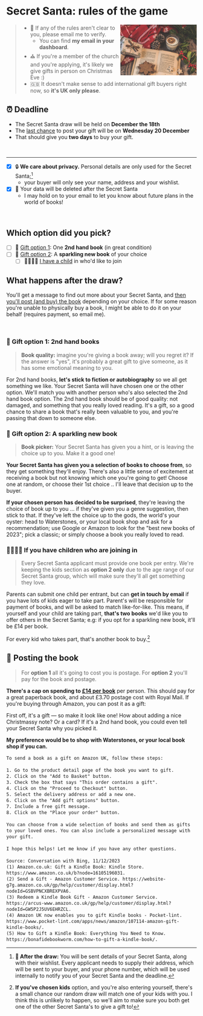 # Secret Santa: rules of the game

<img align="right" style="width: 40%;" src="./pexels-ylanite-koppens-1883378-2.jpg" />
  
> - 📩 If any of the rules aren't clear to you, please email me to verify.
>   - You can find **my email in your dashboard**.
> - ⛪ If you're a member of the church and you're applying, it's likely we give gifts in person on Christmas Eve :)
> - 🇬🇧 It doesn't make sense to add international gift buyers right now, so **it's UK only please**.


## ⏰ Deadline

- The Secret Santa draw will be held on **December the 18th**
- The [last chance](https://www.royalmail.com/christmas/last-posting-dates) to post your gift will be on **Wednesday 20 December**
- That should give you **two days** to buy your gift.

&nbsp;
<hr />

- [x] 🔒 **We care about privacy.** Personal details are only used for the Secret Santa;[^1]
  - your buyer will only see your name, address and your wishlist.
- [x] 📖 Your data will be deleted after the Secret Santa
  - I may hold on to your email to let you know about future plans in the world of books!

&nbsp;

## Which option did you pick?

- [ ] 🎁 [Gift option 1](#-gift-option-1-2nd-hand-books):  One **2nd hand book** (in great condition)
- [ ] 🎁 [Gift option 2](#-gift-option-2-a-sparkling-new-book):  A **sparkling new book** of your choice
    - [ ] 👨‍👩‍👧‍👦 [I have a child](#-if-you-have-children-who-are-joining) in who'd like to join

## What happens after the draw?

You'll get a message to find out more about your Secret Santa, and [then you'll post (and buy) the book](#-posting-the-book) depending on your choice. If for some reason you're unable to physically buy a book, I might be able to do it on your behalf (requires payment, so email me).

&nbsp;

### 🎁 Gift option 1: 2nd hand books

> **Book quality:** imagine you're giving a book away; will you regret it? If the answer is "yes", it's probably a great gift to give someone, as it has some emotional meaning to you.

For 2nd hand books, **let's stick to fiction or autobiography** so we all get something we like. Your Secret Santa will have chosen one or the other option. We'll match you with another person who's also selected the 2nd hand book option. The 2nd hand book should be of good quality: not damaged, and something that you really loved reading. It's a gift, so a good chance to share a book that's really been valuable to you, and you're passing that down to someone else.


### 🎁 Gift option 2: A sparkling new book

> **Book picker:** Your Secret Santa has given you a hint, or is leaving the choice up to you. Make it a good one!

**Your Secret Santa has given you a selection of books to choose from**, so they get something they'll enjoy. There's also a little sense of excitement at receiving a book but not knowing which one you're going to get! Choose one at random, or choose their 1st choice .. I'll leave that decision up to the buyer.

**If your chosen person has decided to be surprised**, they're leaving the choice of book up to you ... if they've given you a genre suggestion, then stick to that. If they've left the choice up to the gods, the world's your oyster: head to Waterstones, or your local book shop and ask for a recommendation; use Google or Amazon to look for the "best new books of 2023"; pick a classic; or simply choose a book you really loved to read.


### 👨‍👩‍👧‍👦 If you have children who are joining in

> Every Secret Santa applicant must provide one book per entry. We're keeping the kids section as **option 2 only** due to the age range of our Secret Santa group, which will make sure they'll all get something they love.

Parents can submit one child per entrant, but can **get in touch by email** if you have lots of kids eager to take part. Parent's will be responsible for payment of books, and will be asked to match like-for-like. This means, if yourself and your child are taking part, **that's two books** we'd like you to offer others in the Secret Santa; e.g: if you opt for a sparkling new book, it'll be £14 per book.

For every kid who takes part, that's another book to buy.[^2] 

## 📮 Posting the book

> For **option 1** all it's going to cost you is postage.
> For **option 2** you'll pay for the book and postage.

**There's a cap on spending to <ins>£14 per book</ins>** per person. This should pay for a great paperback book, and about £3.70 postage cost with Royal Mail. If you're buying through Amazon, you can post it as a gift:

First off, it's a gift — so make it look like one! How about adding a nice Christmassy note? Or a card? If it's a 2nd hand book, you could even tell your Secret Santa why you picked it.

**My preference would be to shop with Waterstones, or your local book shop if you can.**

```
To send a book as a gift on Amazon UK, follow these steps:

1. Go to the product detail page of the book you want to gift.
2. Click on the "Add to Basket" button.
3. Check the box that says "This order contains a gift".
4. Click on the "Proceed to Checkout" button.
5. Select the delivery address or add a new one.
6. Click on the "Add gift options" button.
7. Include a free gift message.
8. Click on the "Place your order" button.

You can choose from a wide selection of books and send them as gifts to your loved ones. You can also include a personalized message with your gift.

I hope this helps! Let me know if you have any other questions.

Source: Conversation with Bing, 11/12/2023
(1) Amazon.co.uk: Gift a Kindle Book: Kindle Store. https://www.amazon.co.uk/b?node=16105196031.
(2) Send a Gift - Amazon Customer Service. https://website-g7g.amazon.co.uk/gp/help/customer/display.html?nodeId=GSBVPNCXBREXPVA6.
(3) Redeem a Kindle Book Gift - Amazon Customer Service. https://arcus-www.amazon.co.uk/gp/help/customer/display.html?nodeId=GW5P2J5UV6EHRZCL.
(4) Amazon UK now enables you to gift Kindle books - Pocket-lint. https://www.pocket-lint.com/apps/news/amazon/107114-amazon-gift-kindle-books/.
(5) How to Gift a Kindle Book: Everything You Need to Know. https://bonafidebookworm.com/how-to-gift-a-kindle-book/.
```

[^1]: **🎅 After the draw:** You will be sent details of your Secret Santa, along with their wishlist. Every applicant needs to supply their address, which will be sent to your buyer, and your phone number, which will be used internally to notify you of your Secret Santa and the deadline.

[^2]: **If you've chosen kids** option, and you're also entering yourself, there's a small chance our random draw will match one of your kids with you. I think this is unlikely to happen, so we'll aim to make sure you both get one of the other Secret Santa's to give a gift to!


